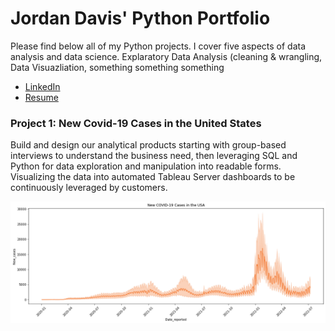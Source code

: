 # Jordan Davis' Python Portfolio
Please find below all of my Python projects. I cover five aspects of data analysis and data science. Explaratory Data Analysis (cleaning & wrangling, Data Visuazliation, something something something
<br>
* [LinkedIn](https://www.linkedin.com/in/jordandavis0112/)
* [Resume](https://github.com/JdGithub0112/Jordan-Davis---Portfolio/blob/main/JordanDavis_Resume_2022.pdf)

### Project 1: New Covid-19 Cases in the United States
Build and design our analytical products starting with group-based interviews to understand the business need, then leveraging SQL and Python for data exploration and manipulation into readable forms. Visualizing the data into automated Tableau Server dashboards to be continuously leveraged by customers. 

![New Covid-19 Cases in the USA](https://github.com/JdGithub0112/Jordan-Davis---Portfolio/blob/main/images/newCovidCases_USA.png)

